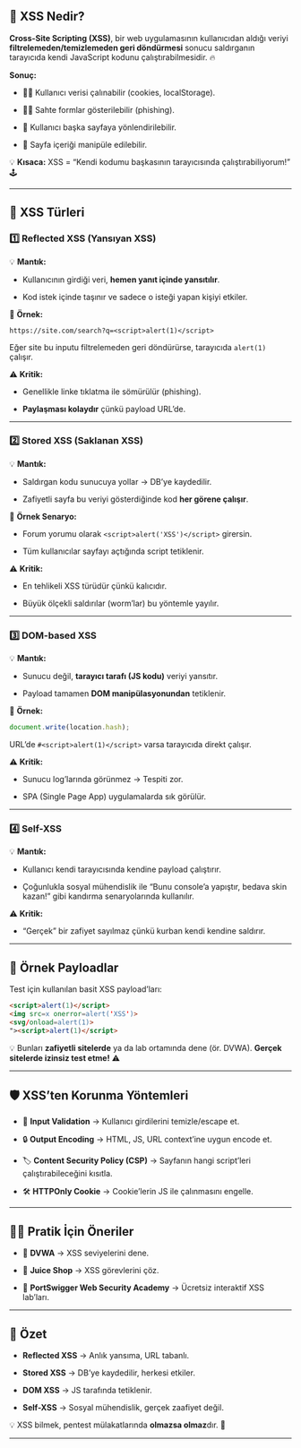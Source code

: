 ## 🧐 **XSS Nedir?**

**Cross-Site Scripting (XSS)**, bir web uygulamasının kullanıcıdan aldığı veriyi **filtrelemeden/temizlemeden geri döndürmesi** sonucu saldırganın tarayıcıda kendi JavaScript kodunu çalıştırabilmesidir. 🔥

**Sonuç:**

- 🧑‍💻 Kullanıcı verisi çalınabilir (cookies, localStorage).
    
- 🏴‍☠️ Sahte formlar gösterilebilir (phishing).
    
- 🔀 Kullanıcı başka sayfaya yönlendirilebilir.
    
- 💉 Sayfa içeriği manipüle edilebilir.
    

💡 **Kısaca:** XSS = “Kendi kodumu başkasının tarayıcısında çalıştırabiliyorum!” 🕹️

---

## 🔑 **XSS Türleri**

### 1️⃣ Reflected XSS (Yansıyan XSS)

💡 **Mantık:**

- Kullanıcının girdiği veri, **hemen yanıt içinde yansıtılır**.
    
- Kod istek içinde taşınır ve sadece o isteği yapan kişiyi etkiler.
    

🔎 **Örnek:**

```
https://site.com/search?q=<script>alert(1)</script>
```

Eğer site bu inputu filtrelemeden geri döndürürse, tarayıcıda `alert(1)` çalışır.

⚠️ **Kritik:**

- Genellikle linke tıklatma ile sömürülür (phishing).
    
- **Paylaşması kolaydır** çünkü payload URL’de.
    

---

### 2️⃣ Stored XSS (Saklanan XSS)

💡 **Mantık:**

- Saldırgan kodu sunucuya yollar → DB’ye kaydedilir.
    
- Zafiyetli sayfa bu veriyi gösterdiğinde kod **her görene çalışır**.
    

🔎 **Örnek Senaryo:**

- Forum yorumu olarak `<script>alert('XSS')</script>` girersin.
    
- Tüm kullanıcılar sayfayı açtığında script tetiklenir.
    

⚠️ **Kritik:**

- En tehlikeli XSS türüdür çünkü kalıcıdır.
    
- Büyük ölçekli saldırılar (worm’lar) bu yöntemle yayılır.
    

---

### 3️⃣ DOM-based XSS

💡 **Mantık:**

- Sunucu değil, **tarayıcı tarafı (JS kodu)** veriyi yansıtır.
    
- Payload tamamen **DOM manipülasyonundan** tetiklenir.
    

🔎 **Örnek:**

```js
document.write(location.hash);
```

URL’de `#<script>alert(1)</script>` varsa tarayıcıda direkt çalışır.

⚠️ **Kritik:**

- Sunucu log’larında görünmez → Tespiti zor.
    
- SPA (Single Page App) uygulamalarda sık görülür.
    

---

### 4️⃣ Self-XSS

💡 **Mantık:**

- Kullanıcı kendi tarayıcısında kendine payload çalıştırır.
    
- Çoğunlukla sosyal mühendislik ile “Bunu console’a yapıştır, bedava skin kazan!” gibi kandırma senaryolarında kullanılır.
    

⚠️ **Kritik:**

- “Gerçek” bir zafiyet sayılmaz çünkü kurban kendi kendine saldırır.
    

---

## 🔬 **Örnek Payloadlar**

Test için kullanılan basit XSS payload’ları:

```html
<script>alert(1)</script>
<img src=x onerror=alert('XSS')>
<svg/onload=alert(1)>
"><script>alert(1)</script>
```

💡 Bunları **zafiyetli sitelerde** ya da lab ortamında dene (ör. DVWA). **Gerçek sitelerde izinsiz test etme!** ⚠️

---

## 🛡️ **XSS’ten Korunma Yöntemleri**

- 🧼 **Input Validation** → Kullanıcı girdilerini temizle/escape et.
    
- 🔒 **Output Encoding** → HTML, JS, URL context’ine uygun encode et.
    
- 🏷️ **Content Security Policy (CSP)** → Sayfanın hangi script’leri çalıştırabileceğini kısıtla.
    
- 🛠️ **HTTPOnly Cookie** → Cookie’lerin JS ile çalınmasını engelle.
    

---

## 🏋️‍♂️ **Pratik İçin Öneriler**

- 🧪 **DVWA** → XSS seviyelerini dene.
    
- 🍹 **Juice Shop** → XSS görevlerini çöz.
    
- 🎯 **PortSwigger Web Security Academy** → Ücretsiz interaktif XSS lab’ları.
    

---

## 🧠 Özet

- **Reflected XSS** → Anlık yansıma, URL tabanlı.
    
- **Stored XSS** → DB’ye kaydedilir, herkesi etkiler.
    
- **DOM XSS** → JS tarafında tetiklenir.
    
- **Self-XSS** → Sosyal mühendislik, gerçek zaafiyet değil.
    

💡 XSS bilmek, pentest mülakatlarında **olmazsa olmaz**dır. 🎯

---
